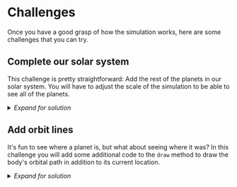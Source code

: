 # Challenges 

Once you have a good grasp of how the simulation works, here are some challenges that you can try.

## Complete our solar system

This challenge is pretty straightforward: Add the rest of the planets in our solar system. You will have to adjust the scale of the simulation to be able to see all of the planets.

<details>
  <summary><i>Expand for solution</i></summary>

  First, we will need to add some new colors in the Colors class:

  ```diff
    WHITE = (255, 255, 255)
    YELLOW = (255, 255, 0)
    BLUE = (100, 149, 237)
    RED = (188, 39, 50)
    DARK_GREY = (80, 78, 81)
  + GREY_BROWN = (128, 128, 128)
  + YELLOW_WHITE = (255, 255, 224)
  + RUSTY_RED = (188, 39, 50)
  + ORANGE = (255, 165, 0)
  + PALE_YELLOW = (255, 255, 204)
  + PALE_BLUE_GREEN = (173, 216, 230)
  + DEEP_BLUE = (0, 0, 128)
  ```

  Then we can add the rest of the planets:

  ```diff
    sun = Body(0, 0, 0, 0, 1.9891e30, 20, Colors.YELLOW)
    bodies.append(sun)

  + mercury = Body(5.79e10, 0, 0, -47.87e3,
  +                3.30e23, 7.5, Colors.GREY_BROWN)
  + bodies.append(mercury)
  +
  + venus = Body(1.082e11, 0, 0, 35.02e3,
  +              4.87e24, 8.5, Colors.YELLOW_WHITE)
  + bodies.append(venus)
  +
    earth = Body(Physics.AU, 0, 0, -29.783e3,
                 5.97e24, 9, Colors.PURE_BLUE)
    bodies.append(earth)

  + mars = Body(2.28e11, 0, 0, -24.077e3,
  +             6.42e23, 8.75, Colors.RUSTY_RED)
  + bodies.append(mars)
  +
  + jupiter = Body(7.785e11, 0, 0, -13.07e3,
  +                1.898e27, 12, Colors.ORANGE)
  + bodies.append(jupiter)
  +
  + saturn = Body(1.432e12, 0, 0, -9.69e3,
  +               5.68e26, 10, Colors.PALE_YELLOW)
  + bodies.append(saturn)
  +
  + uranus = Body(2.867e12, 0, 0, 6.81e3,
  +               8.68e25, 9, Colors.PALE_BLUE_GREEN)
  + bodies.append(uranus)
  +
  + neptune = Body(4.515e12, 0, 0, -5.43e3,
  +                1.02e26, 9.75, Colors.DEEP_BLUE)
  + bodies.append(neptune)
  ```

  Lastly, we will adjust the scale of the simulation so we can see all the way out to Neptune:

  ```diff
  - scale = 250 / Physics.AU  # The scale for rendering objects in the simulation
  + scale = 20 / Physics.AU  # The scale for rendering objects in the simulation
  ```

</details>


## Add orbit lines

It's fun to see where a planet is, but what about seeing where it was? In this challenge you will add some additional code to the `draw` method to draw the body's orbital path in addition to its current location.

<details>
  <summary><i>Expand for solution</i></summary>

  In order to draw the orbital path, we need to keep track of where the body has been. This means adding a new variable to track the x and y position over time:

  This change adds a new field that will contain the history of our orbit.
  ```diff
    def __init__(self, x: float, y: float, vel_x: float, vel_y: float, m: float, r: float, color: tuple[int, int, int]):
        """
        Initialize a 'Body' object with necessary starting values.

        Args:
            x (float): The body's starting location on the x-axis.
            y (float): The body's starting location on the y-axis.
            vel_x (float): The body's starting velocity on the x-axis.
            vel_y (float): The body's starting velocity on the y-axis.
            m (float): The body's mass in kg.
            r (float): The body's radius in pixels (only used to draw the body).
            color (float): The body's color (only used to draw the body).
        """
        self.x = x          # initial x location
        self.y = y          # initial y location
        self.vel_x = vel_x  # initial x velocity
        self.vel_y = vel_y  # initial y velocity
        self.m = m          # mass
        self.r = r          # draw radius
        self.color = color  # draw color

  +     self.orbit = []
  ```

  and this change will track that history:
  ```diff
        # Update the current location
        self.x += self.vel_x * timestep
        self.y += self.vel_y * timestep

  +     self.orbit.append((self.x, self.y))
  ```

  After we have that orbital history in the `self.orbit` variable, we can add code to the `draw` method to draw the line:

  ```diff
          # Draws a circle with radius r centered on the point (x, y)
          pygame.draw.circle(win, self.color, (x, y), self.r)

  +       if len(self.orbit) > 2:
  +       scaled_points = []
  +       for x, y in self.orbit:
  +           scaled_points.append(
  +           (x * scale + win.get_width() / 2, y * scale + win.get_height() / 2))
  +       pygame.draw.lines(win, self.color, False, scaled_points, 2)
  ```

</details>

